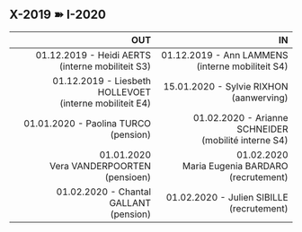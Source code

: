 <link rel="stylesheet" href="S2.css">
<link rel="stylesheet" href="foghorn2.css">

## X-2019 &#10173; I-2020

| OUT | IN |
| ---: | ---: |
| 01.12.2019 - Heidi AERTS<br>(interne mobiliteit S3) | 01.12.2019 - Ann LAMMENS<br>(interne mobiliteit S4) |
| 01.12.2019 - Liesbeth HOLLEVOET<br>(interne mobiliteit E4) | 15.01.2020 - Sylvie RIXHON<br>(aanwerving) |
| 01.01.2020 - Paolina TURCO<br>(pension) | 01.02.2020 - Arianne SCHNEIDER<br>(mobilité interne S4) |
| 01.01.2020<br>Vera VANDERPOORTEN<br>(pensioen) | 01.02.2020<br>Maria Eugenia BARDARO<br>(recrutement) |
| 01.02.2020 - Chantal GALLANT<br>(pension) | 01.02.2020 - Julien SIBILLE<br>(recrutement) |


